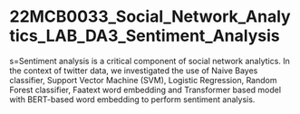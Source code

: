 # 22MCB0033_Social_Network_Analytics_LAB_DA3_Sentiment_Analysis
s=Sentiment analysis is a critical component of social network analytics. In the context of twitter data, we investigated the use of Naive Bayes classifier, Support Vector Machine (SVM), Logistic Regression, Random Forest classifier, Faatext word embedding and Transformer based model with BERT-based word embedding to perform sentiment analysis.
